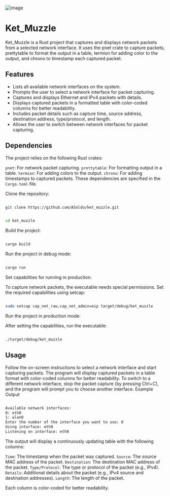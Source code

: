 ![image](https://github.com/user-attachments/assets/360690f3-0657-452e-865a-73f6caf09ca7)

# Ket_Muzzle

Ket_Muzzle is a Rust project that captures and displays network packets from a selected network interface. It uses the pnet crate to capture packets, prettytable to format the output in a table, termion for adding color to the output, and chrono to timestamp each captured packet.

## Features

- Lists all available network interfaces on the system.
- Prompts the user to select a network interface for packet capturing.
- Captures and displays Ethernet and IPv4 packets with details.
- Displays captured packets in a formatted table with color-coded columns for better readability.
- Includes packet details such as capture time, source address, destination address, type/protocol, and length.
- Allows the user to switch between network interfaces for packet capturing.

## Dependencies

The project relies on the following Rust crates:

`pnet`: For network packet capturing.
`prettytable`: For formatting output in a table.
`termion`: For adding colors to the output.
`chrono`: For adding timestamps to captured packets.
These dependencies are specified in the `Cargo.toml` file.

Clone the repository:

```sh

git clone https://github.com/ASoldo/ket_muzzle.git
```

```sh

cd ket_muzzle
```

Build the project:

```sh

cargo build
```

Run the project in debug mode:

```sh

cargo run
```

Set capabilities for running in production:

To capture network packets, the executable needs special permissions. Set the required capabilities using setcap:

```sh

sudo setcap cap_net_raw,cap_net_admin=eip target/debug/ket_muzzle
```

Run the project in production mode:

After setting the capabilities, run the executable:

```sh

./target/debug/ket_muzzle
```

## Usage

Follow the on-screen instructions to select a network interface and start capturing packets.
The program will display captured packets in a table format with color-coded columns for better readability.
To switch to a different network interface, stop the packet capture (by pressing Ctrl+C), and the program will prompt you to choose another interface.
Example Output

```sh

Available network interfaces:
0: eth0
1: wlan0
Enter the number of the interface you want to use: 0
Using interface: eth0
Listening on interface: eth0
```

The output will display a continuously updating table with the following columns:

`Time`: The timestamp when the packet was captured.
`Source`: The source MAC address of the packet.
`Destination`: The destination MAC address of the packet.
`Type/Protocol`: The type or protocol of the packet (e.g., IPv4).
`Details`: Additional details about the packet (e.g., IPv4 source and destination addresses).
`Length`: The length of the packet.

Each column is color-coded for better readability.
